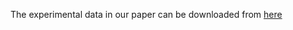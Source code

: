 The experimental data in our paper can be downloaded from [here](https://mega.nz/folder/UhtBCIZI#zZMWav7aJMHvEMYDdZ8IIg)